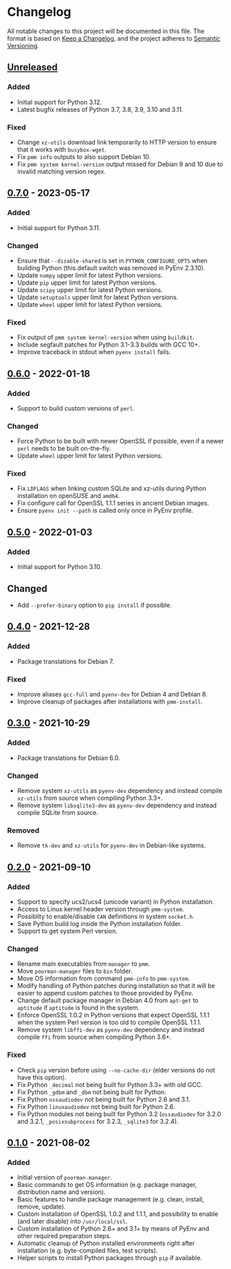 # Changelog

All notable changes to this project will be documented in this file.
The format is based on [Keep a Changelog], and the project adheres to
[Semantic Versioning].

[Keep a Changelog]:
https://keepachangelog.com/en/1.0.0/
[Semantic Versioning]:
https://semver.org/spec/v2.0.0.html


## [Unreleased]

### Added
- Initial support for Python 3.12.
- Latest bugfix releases of Python 3.7, 3.8, 3.9, 3.10 and 3.11.

### Fixed
- Change `xz-utils` download link temporarily to HTTP version to ensure
  that it works with `busybox-wget`.
- Fix `pmm info` outputs to also support Debian 10.
- Fix `pmm system kernel-version` output missed for Debian 9 and 10 due
  to invalid matching version regex.

## [0.7.0] - 2023-05-17

### Added
- Initial support for Python 3.11.

### Changed
- Ensure that `--disable-shared` is set in `PYTHON_CONFIGURE_OPTS` when
  building Python (this default switch was removed in PyEnv 2.3.10).
- Update `numpy` upper limit for latest Python versions.
- Update `pip` upper limit for latest Python versions.
- Update `scipy` upper limit for latest Python versions.
- Update `setuptools` upper limit for latest Python versions.
- Update `wheel` upper limit for latest Python versions.

### Fixed
- Fix output of `pmm system kernel-version` when using `buildkit`.
- Include segfault patches for Python 3.1-3.3 builds with GCC 10+.
- Improve traceback in stdout when `pyenv install` fails.

## [0.6.0] - 2022-01-18

### Added
- Support to build custom versions of `perl`.

### Changed
- Force Python to be built with newer OpenSSL if possible, even if a
  newer `perl` needs to be built on-the-fly.
- Update `wheel` upper limit for latest Python versions.

### Fixed
- Fix `LDFLAGS` when linking custom SQLite and xz-utils during Python
  installation on openSUSE and `amd64`.
- Fix configure call for OpenSSL 1.1.1 series in ancient Debian images.
- Ensure `pyenv init --path` is called only once in PyEnv profile.

## [0.5.0] - 2022-01-03

### Added
- Initial support for Python 3.10.

## Changed
- Add `--prefer-binary` option to `pip install` if possible.

## [0.4.0] - 2021-12-28

### Added
- Package translations for Debian 7.

### Fixed
- Improve aliases `gcc-full` and `pyenv-dev` for Debian 4 and Debian 8.
- Improve cleanup of packages after installations with `pmm-install`.

## [0.3.0] - 2021-10-29

### Added
- Package translations for Debian 6.0.

### Changed
- Remove system `xz-utils` as `pyenv-dev` dependency and instead compile
  `xz-utils` from source when compiling Python 3.3+.
- Remove system `libsqlite3-dev` as `pyenv-dev` dependency and instead
  compile SQLite from source.

### Removed
- Remove `tk-dev` and `xz-utils` for `pyenv-dev` in Debian-like systems.

## [0.2.0] - 2021-09-10

### Added
- Support to specify ucs2/ucs4 (unicode variant) in Python installation.
- Access to Linux kernel header version through `pmm-system`.
- Possiblity to enable/disable `CAN` definitions in system `socket.h`.
- Save Python build log inside the Python installation folder.
- Support to get system Perl version.

### Changed
- Rename main executables from `manager` to `pmm`.
- Move `poorman-manager` files to `bin` folder.
- Move OS information from command `pmm-info` to `pmm-system`.
- Modify handling of Python patches during installation so that it will
  be easier to append custom patches to those provided by PyEnv.
- Change default package manager in Debian 4.0 from `apt-get` to
  `aptitude` if `aptitude` is found in the system.
- Enforce OpenSSL 1.0.2 in Python versions that expect OpenSSL 1.1.1
  when the system Perl version is too old to compile OpenSSL 1.1.1.
- Remove system `libffi-dev` as `pyenv-dev` dependency and instead
  compile `ffi` from source when compiling Python 3.6+.

### Fixed
- Check `pip` version before using `--no-cache-dir` (elder versions do
  not have this option).
- Fix Python `_decimal` not being built for Python 3.3+ with old GCC.
- Fix Python `_gdbm` and `_dbm` not being built for Python.
- Fix Python `ossaudiodev` not being built for Python 2.6 and 3.1.
- Fix Python `linuxaudiodev` not being built for Python 2.6.
- Fix Python modules not being built for Python 3.2 (`ossaudiodev` for
  3.2.0 and 3.2.1, `_posixsubprocess` for 3.2.3, `_sqlite3` for 3.2.4).

## [0.1.0] - 2021-08-02

### Added
- Initial version of `poorman-manager`.
- Basic commands to get OS information (e.g. package manager,
  distribution name and version).
- Basic features to handle package management (e.g. clean, install,
  remove, update).
- Custom installation of OpenSSL 1.0.2 and 1.1.1, and possibility to
  enable (and later disable) into `/usr/local/ssl`.
- Custom installation of Python 2.6+ and 3.1+ by means of PyEnv and
  other required preparation steps.
- Automatic cleanup of Python installed environments right after
  installation (e.g. byte-compiled files, test scripts).
- Helper scripts to install Python packages through `pip` if available.


[Unreleased]:
https://github.com/molinav/poorman-manager/compare/v0.7.0...master
[0.7.0]:
https://github.com/molinav/poorman-manager/compare/v0.6.0...v0.7.0
[0.6.0]:
https://github.com/molinav/poorman-manager/compare/v0.5.0...v0.6.0
[0.5.0]:
https://github.com/molinav/poorman-manager/compare/v0.4.0...v0.5.0
[0.4.0]:
https://github.com/molinav/poorman-manager/compare/v0.3.0...v0.4.0
[0.3.0]:
https://github.com/molinav/poorman-manager/compare/v0.2.0...v0.3.0
[0.2.0]:
https://github.com/molinav/poorman-manager/compare/v0.1.0...v0.2.0
[0.1.0]:
https://github.com/molinav/poorman-manager/releases/tag/v0.1.0
